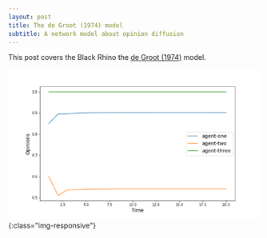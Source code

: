 ```yaml
---
layout: post
title: The de Groot (1974) model
subtitle: A network model about opinion diffusion
---
```


This post covers the Black Rhino the [de Groot (1974)](https://www.jstor.org/stable/2285509?seq=1#metadata_info_tab_contents) model.

![degroot](../img/deGrootOpinions.png){:class="img-responsive"}
